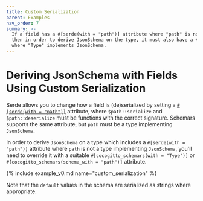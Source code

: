 ```yaml
---
title: Custom Serialization
parent: Examples
nav_order: 7
summary: >-
  If a field has a #[serde(with = "path")] attribute where "path" is not a type that implements JsonSchema,
  then in order to derive JsonSchema on the type, it must also have a #[cocogitto_schemars(with = "Type")] attribute,
  where "Type" implements JsonSchema.
---
```


# Deriving JsonSchema with Fields Using Custom Serialization

Serde allows you to change how a field is (de)serialized by setting a [`#[serde(with = "path")]`](https://serde.rs/field-attrs.html#with) attribute, where `$path::serialize` and `$path::deserialize` must be functions with the correct signature. Schemars supports the same attribute, but `path` must be a type implementing `JsonSchema`.

In order to derive `JsonSchema` on a type which includes a `#[serde(with = "path")]` attribute where `path` is not a type implementing `JsonSchema`, you'll need to override it with a suitable `#[cocogitto_schemars(with = "Type")]` or `#[cocogitto_schemars(schema_with = "path")]` attribute.

{% include example_v0.md name="custom_serialization" %}

Note that the `default` values in the schema are serialized as strings where appropriate.
